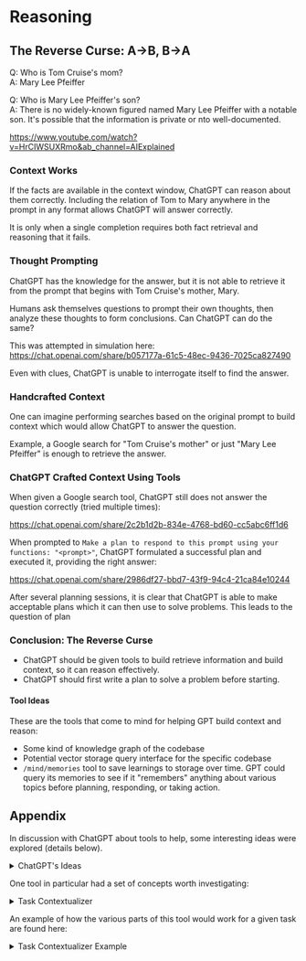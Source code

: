 # Reasoning

## The Reverse Curse: A->B, B->A

Q: Who is Tom Cruise's mom?  
A: Mary Lee Pfeiffer

Q: Who is Mary Lee Pfeiffer's son?  
A: There is no widely-known figured named Mary Lee Pfeiffer with a notable son. It's possible that the information is private or nto well-documented.

https://www.youtube.com/watch?v=HrCIWSUXRmo&ab_channel=AIExplained

### Context Works

If the facts are available in the context window, ChatGPT can reason about them correctly. Including the relation of Tom to Mary anywhere in the prompt in any format allows ChatGPT will answer correctly.

It is only when a single completion requires both fact retrieval and reasoning that it fails.

### Thought Prompting

ChatGPT has the knowledge for the answer, but it is not able to retrieve it from the prompt that begins with Tom Cruise's mother, Mary.

Humans ask themselves questions to prompt their own thoughts, then analyze these thoughts to form conclusions. Can ChatGPT can do the same?

This was attempted in simulation here:
https://chat.openai.com/share/b057177a-61c5-48ec-9436-7025ca827490

Even with clues, ChatGPT is unable to interrogate itself to find the answer.

### Handcrafted Context

One can imagine performing searches based on the original prompt to build context which would allow ChatGPT to answer the question.

Example, a Google search for "Tom Cruise's mother" or just "Mary Lee Pfeiffer" is enough to retrieve the answer.

### ChatGPT Crafted Context Using Tools

When given a Google search tool, ChatGPT still does not answer the question correctly (tried multiple times):

https://chat.openai.com/share/2c2b1d2b-834e-4768-bd60-cc5abc6ff1d6

When prompted to `Make a plan to respond to this prompt using your functions: "<prompt>"`, ChatGPT formulated a successful plan and executed it, providing the right answer:

https://chat.openai.com/share/2986df27-bbd7-43f9-94c4-21ca84e10244

After several planning sessions, it is clear that ChatGPT is able to make acceptable plans which it can then use to solve problems. This leads to the question of plan

### Conclusion: The Reverse Curse

- ChatGPT should be given tools to build retrieve information and build context, so it can reason effectively.
- ChatGPT should first write a plan to solve a problem before starting.

#### Tool Ideas

These are the tools that come to mind for helping GPT build context and reason:

- Some kind of knowledge graph of the codebase
- Potential vector storage query interface for the specific codebase
- `/mind/memories` tool to save learnings to storage over time. GPT could query its memories to see if it "remembers" anything about various topics before planning, responding, or taking action.

## Appendix

In discussion with ChatGPT about tools to help, some interesting ideas were explored (details below).

<details>
<summary>ChatGPT's Ideas</summary>
Given the emphasis on context acquisition and retention, here are ten unique tools that could significantly enhance my ability to navigate and operate within a large codebase:

### ChatGPT's Ideas

1. **Codebase Knowledge Graph:** A graph-based representation of the codebase that captures relationships between modules, functions, classes, and other entities. This would allow for quick navigation and understanding of dependencies.

2. **Vector Storage Interface:** A system that encodes parts of the codebase into vectors (using techniques like word embeddings) and allows for semantic querying. This would enable me to find code snippets or modules that are semantically related to a given query, even if the exact terms aren't used.

3. **mindMemories Storage:** A persistent memory storage where I can save and retrieve learnings about the codebase over time. This would help in recalling past interactions, decisions, or explanations related to the code.
4. **Codebase Change Tracker:** An interface to track changes in the codebase over time, integrated with version control systems like Git. This would provide context on recent updates, bug fixes, or feature additions.

5. **Automated Codebase Summarizer:** A tool that can provide concise summaries of large code sections, modules, or functions. This would help in quickly understanding the purpose and functionality of unfamiliar parts of the code.

6. **Codebase Dependency Visualizer:** A visual tool that displays dependencies between different parts of the codebase, such as libraries, modules, or functions. This would aid in understanding how changes in one part might affect others.

7. **Contextual Documentation Fetcher:** A tool that can quickly fetch and display relevant documentation or comments related to a specific part of the codebase. This would provide immediate context when navigating unfamiliar sections.

8. **Codebase Interaction Simulator:** A sandbox environment where I can simulate interactions with the codebase without making actual changes. This would allow for safe experimentation and understanding of code behavior.

9. **Task Contextualizer:** A tool that analyzes a given task and provides relevant context from the codebase, such as related modules, past bug reports, or relevant documentation. This would help in understanding the broader context of a task before diving in.

10. **Historical Context Retriever:** An interface that can retrieve past interactions, decisions, or discussions related to specific parts of the codebase. This would be especially useful for understanding the rationale behind certain design decisions or changes.

These tools, when combined, would provide a comprehensive framework for understanding, navigating, and interacting with a large codebase. They would address the primary challenge of missing context by offering multiple avenues to acquire, retain, and retrieve relevant information.
</details>

One tool in particular had a set of concepts worth investigating:

<details>
<summary>Task Contextualizer</summary>
### Task Contextualizer

#### Purpose:
The primary goal of the Task Contextualizer is to provide developers (or any user) with a holistic view of a given task by automatically gathering and presenting all relevant context from the codebase. This ensures that before diving into a task, the user has a clear understanding of the broader landscape, potential dependencies, and any historical context that might be pertinent.

#### Features:

1. **Task Analysis**: Upon receiving a task, the tool would first analyze the task description, keywords, and any associated metadata. This could involve natural language processing to understand the task's intent and requirements.

2. **Relevant Code Module Identification**: Based on the task analysis, the tool would identify and highlight relevant code modules, classes, or functions that are likely to be involved in the task. This aids in narrowing down where to start in a vast codebase.

3. **Dependency Mapping**: For the identified code sections, the tool would map out any dependencies, helping the user understand the broader impact of potential changes. This could be visualized in a dependency graph.

4. **Historical Context**: The tool would fetch any historical changes, discussions, or bug reports related to the identified code sections. This provides insight into past challenges, reasons for certain implementations, or any related unresolved issues.

5. **Documentation Fetch**: Automatically retrieve and display relevant documentation or inline comments associated with the identified code sections. This ensures the user has all the necessary information at hand.

6. **Related Test Cases**: Present any test cases associated with the identified code modules. This helps in understanding the expected behavior and ensures that any changes made during the task don't inadvertently break existing functionality.

7. **Collaborator Insights**: If the codebase has multiple contributors, the tool could highlight who has worked on the related code sections recently. This provides an avenue for reaching out for clarifications or insights.

#### Benefits:

- **Efficiency**: Reduces the time spent on initial research and understanding, allowing for a quicker start on the actual task.
- **Accuracy**: By providing a comprehensive view, it reduces the chances of overlooking dependencies or related modules, leading to fewer errors.
- **Knowledge Transfer**: Especially beneficial for new team members or those unfamiliar with certain parts of the codebase, as it offers a guided introduction to the task at hand.

#### Implementation Considerations:

- Integration with version control systems (like Git) would be crucial to fetch historical context and collaborator insights.
- The tool would benefit from a robust search and indexing mechanism to quickly identify relevant code sections.
- Machine learning models, especially those trained in natural language processing, would enhance the tool's ability to understand and analyze tasks.

In essence, the Task Contextualizer acts as a bridge between a given task and the vast sea of context in a large codebase, ensuring that the user is well-equipped with all the necessary information before diving into the task.

</details>

An example of how the various parts of this tool would work for a given task are found here:

<details>
<summary>Task Contextualizer Example</summary>

### Example Task:
"Refactor the payment processing module to support the new Stripe API version. Ensure backward compatibility with existing payment methods."

### Step-by-Step Demonstration:

1. **Task Analysis**:
    - The tool identifies keywords and phrases such as "refactor", "payment processing module", "Stripe API version", and "backward compatibility".
    - It understands that the task involves updating a specific module to support a new version of an external API while ensuring that existing functionality remains intact.

2. **Relevant Code Module Identification**:
    - The tool searches the codebase for modules or classes with names or comments related to "payment processing".
    - It highlights the `PaymentProcessor` class and associated methods like `stripePayment()`, `initiateTransaction()`, etc.

3. **Dependency Mapping**:
    - The tool identifies that the `PaymentProcessor` class is dependent on the `StripeAPIWrapper` class for API interactions.
    - It also finds that the `OrderManager` and `InvoiceGenerator` classes depend on the `PaymentProcessor`.
    - A visual dependency graph is generated, showing these relationships.

4. **Historical Context**:
    - The tool fetches the commit history for the `PaymentProcessor` class and related methods.
    - It displays recent changes, including a bug fix three months ago related to Stripe transactions and a note about a deprecated API method.
    - Past discussions or pull request comments related to these changes are also presented for context.

5. **Documentation Fetch**:
    - The tool retrieves inline comments and external documentation associated with the `PaymentProcessor` class.
    - It presents details about how the class interacts with the Stripe API, expected input/output formats, and any known limitations or quirks.

6. **Related Test Cases**:
    - The tool identifies test cases in the codebase that involve the `PaymentProcessor` class.
    - It displays tests like `testStripePaymentSuccess()`, `testStripePaymentFailure()`, and `testBackwardCompatibility()`.
    - This provides an understanding of the expected behavior and a starting point for ensuring that the refactoring doesn't break existing functionality.

7. **Collaborator Insights**:
    - The tool identifies that the `PaymentProcessor` class was last modified by a developer named "Alex".
    - It also shows that "Jordan" had made significant contributions to the class in the past and had authored many of the related test cases.
    - This information suggests that Alex or Jordan might be good contacts for any clarifications or insights regarding the task.

### Conclusion:
With the information provided by the Task Contextualizer, the developer now has a clear roadmap for the task. They know where to start, understand the dependencies and potential impact areas, have access to relevant documentation and test cases, and even know which team members might have valuable insights. This comprehensive context ensures a more informed and efficient approach to the task at hand.

</details>
